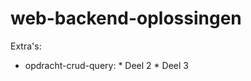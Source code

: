 web-backend-oplossingen
=======================

Extra's:

- opdracht-crud-query: * Deel 2
                       * Deel 3
